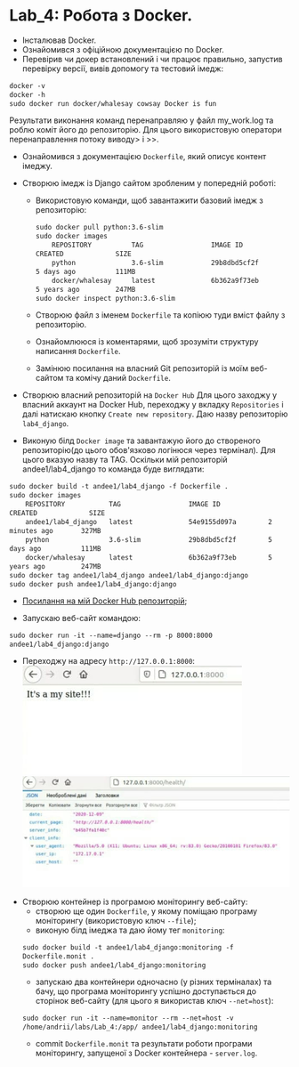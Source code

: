 # Lab_4: Робота з Docker.

+ Інсталював Docker.
+ Ознайомився з офіційною документацією по Docker.
+ Перевірив чи докер встановлений і  чи працює правильно, запустив перевірку версії, вивів допомогу та тестовий імедж:
```
docker -v
docker -h
sudo docker run docker/whalesay cowsay Docker is fun

```
Результати виконання команд перенаправляю у файл my_work.log та роблю коміт його до репозиторію. Для цього використовую оператори перенаправлення потоку виводу> i >>.

+ Ознайомився з документацією `Dockerfile`, який описує контент імеджу.
+ Створюю імедж із Django сайтом зробленим у попередній роботі: 
  - Використoвую команди, щоб завантажити базовий імедж з репозиторію:
    ```
    sudo docker pull python:3.6-slim
    sudo docker images
    	REPOSITORY          TAG                 IMAGE ID            CREATED             SIZE
    	python              3.6-slim            29b8dbd5cf2f        5 days ago          111MB
    	docker/whalesay     latest              6b362a9f73eb        5 years ago         247MB
    sudo docker inspect python:3.6-slim
    ```

   - Створюю файл з іменем `Dockerfile` та копіюю туди вміст  файлу з репозиторію.
   - Ознайомлююся із коментарями, щоб зрозуміти структуру написання `Dockerfile`.
   - Замінюю посилання на власний Git репозиторій із моїм веб-сайтом та комічу даний `Dockerfile`.

+ Створюю власний репозиторій на `Docker Hub` Для цього заходжу у власний аккаунт на Docker Hub, переходжу у вкладку `Repositories` і далі натискаю кнопку `Create new repository`. Даю назву репозиторію `lab4_django`.
+ Виконую білд `Docker image` та завантажую його до створеного репозиторію(до цьoго обов'язково логінюся через термінал). Для цього вказую назву та TAG. Оскільки мій репозиторій andee1/lab4_django то команда буде виглядати: 
```
sudo docker build -t andee1/lab4_django -f Dockerfile .
sudo docker images
    REPOSITORY           TAG                 IMAGE ID            CREATED             SIZE
    andee1/lab4_django   latest              54e9155d097a        2 minutes ago       327MB
    python               3.6-slim            29b8dbd5cf2f        5 days ago          111MB
    docker/whalesay      latest              6b362a9f73eb        5 years ago         247MB
sudo docker tag andee1/lab4_django andee1/lab4_django:django
sudo docker push andee1/lab4_django:django
```
- [Посилання на мій Docker Hub репозиторій](https://hub.docker.com/repository/docker/andee1/lab4_django);

+ Запускаю веб-сайт командою:
```
sudo docker run -it --name=django --rm -p 8000:8000 andee1/lab4_django:django
```
 - Переходжу на адресу `http://127.0.0.1:8000`:
    ![image](img/site.jpg)
    ![image](img/health.jpg)

+ Cтворюю  контейнер із програмою моніторингу веб-сайту:
    - створюю ще один `Dockerfile`, у якому поміщаю програму моніторингу (використовую ключ `--file`);
    - виконую білд імеджа та даю йому тег `monitoring`:
    ```
    sudo docker build -t andee1/lab4_django:monitoring -f Dockerfile.monit .
    sudo docker push andee1/lab4_django:monitoring
    ```
    - запускаю два контейнери одночасно (у різних терміналах) та бачу, що програма моніторингу успішно доступається до сторінок веб-сайту (для цього я використав ключ `--net=host`):
    ```
    sudo docker run -it --name=monitor --rm --net=host -v /home/andrii/labs/Lab_4:/app/ andee1/lab4_django:monitoring
    ```
    - commit `Dockerfile.monit` та результати роботи програми моніторингу, запущеної з Docker контейнера - `server.log`.

